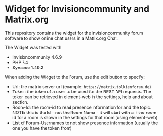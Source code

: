 # Widget for Invisioncommunity and Matrix.org

This repository contains the widget for the Invisioncommunity forum 
software to show online chat users in a Matrix.org Chat.

The Widget was tested with 
 - Invisioncommunity 4.6.9
 - PHP 7.4
 - Synapse 1.49.2

When adding the Widget to the Forum, use the edit button to specify:
 - Url: the matrix server url (example: ```https://matrix.tolkienforum.de```)
 - Token: the token of a user to be used for the REST API requests.
   The token can be retrieved in element-web in the settings, help and about section.
 - Room-Id: the room-id to read presence information for and the topic.
   NOTE: this is the Id - not the Room Name - it will start with a ```!```
   the room-id for a room is shown in the settings for that room (using element-web)
 - List of Forum-Usernames to not show presence information (usually the one you have the token from)

